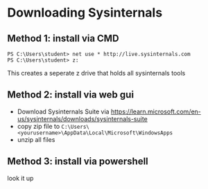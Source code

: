 # Downloading Sysinternals

## Method 1: install via CMD
```
PS C:\Users\student> net use * http://live.sysinternals.com
PS C:\Users\student> z:
```
This creates a seperate z drive that holds all sysinternals tools

## Method 2: install via web gui
- Download Sysinternals Suite via https://learn.microsoft.com/en-us/sysinternals/downloads/sysinternals-suite
- copy zip file to `C:\Users\<yourusername>\AppData\Local\Microsoft\WindowsApps`
- unzip all files

## Method 3: install via powershell

look it up
